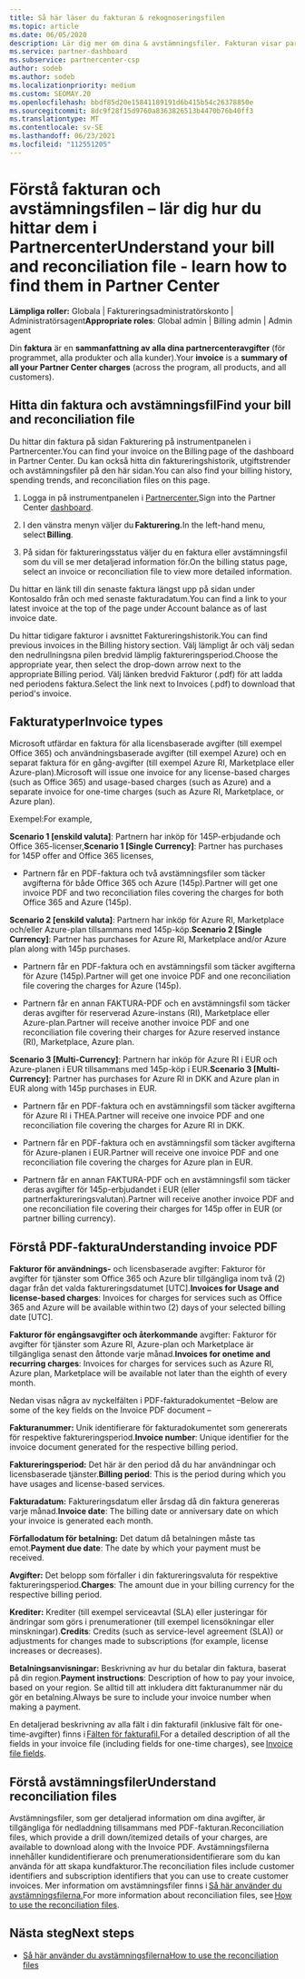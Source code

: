 ```yaml
---
title: Så här läser du fakturan & rekognoseringsfilen
ms.topic: article
ms.date: 06/05/2020
description: Lär dig mer om dina & avstämningsfiler. Fakturan visar partnercenteravgifter för program, produkter och kunder för den månatliga perioden.
ms.service: partner-dashboard
ms.subservice: partnercenter-csp
author: sodeb
ms.author: sodeb
ms.localizationpriority: medium
ms.custom: SEOMAY.20
ms.openlocfilehash: bbdf85d20e15841189191d6b415b54c26378850e
ms.sourcegitcommit: 8dc9f28f15d9760a8363826513b4470b76b40ff3
ms.translationtype: MT
ms.contentlocale: sv-SE
ms.lasthandoff: 06/23/2021
ms.locfileid: "112551205"
---
```

# <a name="understand-your-bill-and-reconciliation-file---learn-how-to-find-them-in-partner-center"></a><span data-ttu-id="d11cf-104">Förstå fakturan och avstämningsfilen – lär dig hur du hittar dem i Partnercenter</span><span class="sxs-lookup"><span data-stu-id="d11cf-104">Understand your bill and reconciliation file - learn how to find them in Partner Center</span></span>


<span data-ttu-id="d11cf-105">**Lämpliga roller:** Globala | Faktureringsadministratörskonto | Administratörsagent</span><span class="sxs-lookup"><span data-stu-id="d11cf-105">**Appropriate roles**: Global admin | Billing admin | Admin agent</span></span>


<span data-ttu-id="d11cf-106">Din **faktura** är en **sammanfattning av alla dina partnercenteravgifter** (för programmet, alla produkter och alla kunder).</span><span class="sxs-lookup"><span data-stu-id="d11cf-106">Your **invoice** is a **summary of all your Partner Center charges** (across the program, all products, and all customers).</span></span> 

## <a name="find-your-bill-and-reconciliation-file"></a><span data-ttu-id="d11cf-107">Hitta din faktura och avstämningsfil</span><span class="sxs-lookup"><span data-stu-id="d11cf-107">Find your bill and reconciliation file</span></span> 

<span data-ttu-id="d11cf-108">Du hittar din faktura på sidan Fakturering på instrumentpanelen i Partnercenter.</span><span class="sxs-lookup"><span data-stu-id="d11cf-108">You can find your invoice on the Billing page of the dashboard in Partner Center.</span></span> <span data-ttu-id="d11cf-109">Du kan också hitta din faktureringshistorik, utgiftstrender och avstämningsfiler på den här sidan.</span><span class="sxs-lookup"><span data-stu-id="d11cf-109">You can also find your billing history, spending trends, and reconciliation files on this page.</span></span> 

1. <span data-ttu-id="d11cf-110">Logga in på instrumentpanelen i [Partnercenter.](https://partner.microsoft.com/dashboard/home)</span><span class="sxs-lookup"><span data-stu-id="d11cf-110">Sign into the Partner Center [dashboard](https://partner.microsoft.com/dashboard/home).</span></span> 

2. <span data-ttu-id="d11cf-111">I den vänstra menyn väljer du **Fakturering.**</span><span class="sxs-lookup"><span data-stu-id="d11cf-111">In the left-hand menu, select **Billing**.</span></span> 

3. <span data-ttu-id="d11cf-112">På sidan för faktureringsstatus väljer du en faktura eller avstämningsfil som du vill se mer detaljerad information för.</span><span class="sxs-lookup"><span data-stu-id="d11cf-112">On the billing status page, select an invoice or reconciliation file to view more detailed information.</span></span> 

<span data-ttu-id="d11cf-113">Du hittar en länk till din senaste faktura längst upp på sidan under Kontosaldo från och med senaste fakturadatum.</span><span class="sxs-lookup"><span data-stu-id="d11cf-113">You can find a link to your latest invoice at the top of the page under Account balance as of last invoice date.</span></span> 

<span data-ttu-id="d11cf-114">Du hittar tidigare fakturor i avsnittet Faktureringshistorik.</span><span class="sxs-lookup"><span data-stu-id="d11cf-114">You can find previous invoices in the Billing history section.</span></span> <span data-ttu-id="d11cf-115">Välj lämpligt år och välj sedan den nedrullningsna pilen bredvid lämplig faktureringsperiod.</span><span class="sxs-lookup"><span data-stu-id="d11cf-115">Choose the appropriate year, then select the drop-down arrow next to the appropriate Billing period.</span></span> <span data-ttu-id="d11cf-116">Välj länken bredvid Fakturor (.pdf) för att ladda ned periodens faktura.</span><span class="sxs-lookup"><span data-stu-id="d11cf-116">Select the link next to Invoices (.pdf) to download that period's invoice.</span></span> 

## <a name="invoice-types"></a><span data-ttu-id="d11cf-117">Fakturatyper</span><span class="sxs-lookup"><span data-stu-id="d11cf-117">Invoice types</span></span>

<span data-ttu-id="d11cf-118">Microsoft utfärdar en faktura för alla licensbaserade avgifter (till exempel Office 365) och användningsbaserade avgifter (till exempel Azure) och en separat faktura för en gång-avgifter (till exempel Azure RI, Marketplace eller Azure-plan).</span><span class="sxs-lookup"><span data-stu-id="d11cf-118">Microsoft will issue one invoice for any license-based charges (such as Office 365) and usage-based charges (such as Azure) and a separate invoice for one-time charges (such as Azure RI, Marketplace, or Azure plan).</span></span>

<span data-ttu-id="d11cf-119">Exempel:</span><span class="sxs-lookup"><span data-stu-id="d11cf-119">For example,</span></span>  

<span data-ttu-id="d11cf-120">**Scenario 1 [enskild valuta]**: Partnern har inköp för 145P-erbjudande och Office 365-licenser,</span><span class="sxs-lookup"><span data-stu-id="d11cf-120">**Scenario 1 [Single Currency]**: Partner has purchases for 145P offer and Office 365 licenses,</span></span>  

- <span data-ttu-id="d11cf-121">Partnern får en PDF-faktura och två avstämningsfiler som täcker avgifterna för både Office 365 och Azure (145p).</span><span class="sxs-lookup"><span data-stu-id="d11cf-121">Partner will get one invoice PDF and two reconciliation files covering the charges for both Office 365 and Azure (145p).</span></span>  

<span data-ttu-id="d11cf-122">**Scenario 2 [enskild valuta]**: Partnern har inköp för Azure RI, Marketplace och/eller Azure-plan tillsammans med 145p-köp.</span><span class="sxs-lookup"><span data-stu-id="d11cf-122">**Scenario 2 [Single Currency]**: Partner has purchases for Azure RI, Marketplace and/or Azure plan along with 145p purchases.</span></span>

- <span data-ttu-id="d11cf-123">Partnern får en PDF-faktura och en avstämningsfil som täcker avgifterna för Azure (145p).</span><span class="sxs-lookup"><span data-stu-id="d11cf-123">Partner will get one invoice PDF and one reconciliation file covering the charges for Azure (145p).</span></span> 

- <span data-ttu-id="d11cf-124">Partnern får en annan FAKTURA-PDF och en avstämningsfil som täcker deras avgifter för reserverad Azure-instans (RI), Marketplace eller Azure-plan.</span><span class="sxs-lookup"><span data-stu-id="d11cf-124">Partner will receive another invoice PDF and one reconciliation file covering their charges for Azure reserved instance (RI), Marketplace, Azure plan.</span></span> 

<span data-ttu-id="d11cf-125">**Scenario 3 [Multi-Currency]**: Partnern har inköp för Azure RI i EUR och Azure-planen i EUR tillsammans med 145p-köp i EUR.</span><span class="sxs-lookup"><span data-stu-id="d11cf-125">**Scenario 3 [Multi-Currency]**: Partner has purchases for Azure RI in DKK and Azure plan in EUR along with 145p purchases in EUR.</span></span>

- <span data-ttu-id="d11cf-126">Partnern får en PDF-faktura och en avstämningsfil som täcker avgifterna för Azure RI i THEA.</span><span class="sxs-lookup"><span data-stu-id="d11cf-126">Partner will receive one invoice PDF and one reconciliation file covering the charges for Azure RI in DKK.</span></span> 

- <span data-ttu-id="d11cf-127">Partnern får en PDF-faktura och en avstämningsfil som täcker avgifterna för Azure-planen i EUR.</span><span class="sxs-lookup"><span data-stu-id="d11cf-127">Partner will receive one invoice PDF and one reconciliation file covering the charges for Azure plan in EUR.</span></span> 

- <span data-ttu-id="d11cf-128">Partnern får en annan FAKTURA-PDF och en avstämningsfil som täcker deras avgifter för 145p-erbjudandet i EUR (eller partnerfaktureringsvalutan).</span><span class="sxs-lookup"><span data-stu-id="d11cf-128">Partner will receive another invoice PDF and one reconciliation file covering their charges for 145p offer in EUR (or partner billing currency).</span></span> 


## <a name="understanding-invoice-pdf"></a><span data-ttu-id="d11cf-129">Förstå PDF-faktura</span><span class="sxs-lookup"><span data-stu-id="d11cf-129">Understanding invoice PDF</span></span> 

<span data-ttu-id="d11cf-130">**Fakturor för användnings-** och licensbaserade avgifter: Fakturor för avgifter för tjänster som Office 365 och Azure blir tillgängliga inom två (2) dagar från det valda faktureringsdatumet [UTC].</span><span class="sxs-lookup"><span data-stu-id="d11cf-130">**Invoices for Usage and license-based charges**: Invoices for charges for services such as Office 365 and Azure will be available within two (2) days of your selected billing date [UTC].</span></span>  

<span data-ttu-id="d11cf-131">**Fakturor för engångsavgifter och återkommande** avgifter: Fakturor för avgifter för tjänster som Azure RI, Azure-plan och Marketplace är tillgängliga senast den åttonde varje månad.</span><span class="sxs-lookup"><span data-stu-id="d11cf-131">**Invoices for onetime and recurring charges**: Invoices for charges for services such as Azure RI, Azure plan, Marketplace will be available not later than the eighth of every month.</span></span>  

<span data-ttu-id="d11cf-132">Nedan visas några av nyckelfälten i PDF-fakturadokumentet –</span><span class="sxs-lookup"><span data-stu-id="d11cf-132">Below are some of the key fields on the Invoice PDF document –</span></span>

<span data-ttu-id="d11cf-133">**Fakturanummer:** Unik identifierare för fakturadokumentet som genererats för respektive faktureringsperiod.</span><span class="sxs-lookup"><span data-stu-id="d11cf-133">**Invoice number**: Unique identifier for the invoice document generated for the respective billing period.</span></span> 

<span data-ttu-id="d11cf-134">**Faktureringsperiod:** Det här är den period då du har användningar och licensbaserade tjänster.</span><span class="sxs-lookup"><span data-stu-id="d11cf-134">**Billing period**: This is the period during which you have usages and license-based services.</span></span> 

<span data-ttu-id="d11cf-135">**Fakturadatum:** Faktureringsdatum eller årsdag då din faktura genereras varje månad.</span><span class="sxs-lookup"><span data-stu-id="d11cf-135">**Invoice date**: The billing date or anniversary date on which your invoice is generated each month.</span></span> 

<span data-ttu-id="d11cf-136">**Förfallodatum för betalning:** Det datum då betalningen måste tas emot.</span><span class="sxs-lookup"><span data-stu-id="d11cf-136">**Payment due date**: The date by which your payment must be received.</span></span> 

<span data-ttu-id="d11cf-137">**Avgifter:** Det belopp som förfaller i din faktureringsvaluta för respektive faktureringsperiod.</span><span class="sxs-lookup"><span data-stu-id="d11cf-137">**Charges**: The amount due in your billing currency for the respective billing period.</span></span> 

<span data-ttu-id="d11cf-138">**Krediter:** Krediter (till exempel serviceavtal (SLA) eller justeringar för ändringar som görs i prenumerationer (till exempel licensökningar eller minskningar).</span><span class="sxs-lookup"><span data-stu-id="d11cf-138">**Credits**: Credits (such as service-level agreement (SLA)) or adjustments for changes made to subscriptions (for example, license increases or decreases).</span></span> 

<span data-ttu-id="d11cf-139">**Betalningsanvisningar:** Beskrivning av hur du betalar din faktura, baserat på din region.</span><span class="sxs-lookup"><span data-stu-id="d11cf-139">**Payment instructions**: Description of how to pay your invoice, based on your region.</span></span> <span data-ttu-id="d11cf-140">Se alltid till att inkludera ditt fakturanummer när du gör en betalning.</span><span class="sxs-lookup"><span data-stu-id="d11cf-140">Always be sure to include your invoice number when making a payment.</span></span> 

<span data-ttu-id="d11cf-141">En detaljerad beskrivning av alla fält i din fakturafil (inklusive fält för one-time-avgifter) finns i [Fälten för fakturafil.](invoice-file.md)</span><span class="sxs-lookup"><span data-stu-id="d11cf-141">For a detailed description of all the fields in your invoice file (including fields for one-time charges), see [Invoice file fields](invoice-file.md).</span></span> 

## <a name="understand-reconciliation-files"></a><span data-ttu-id="d11cf-142">Förstå avstämningsfiler</span><span class="sxs-lookup"><span data-stu-id="d11cf-142">Understand reconciliation files</span></span>

 <span data-ttu-id="d11cf-143">Avstämningsfiler, som ger detaljerad information om dina avgifter, är tillgängliga för nedladdning tillsammans med PDF-fakturan.</span><span class="sxs-lookup"><span data-stu-id="d11cf-143">Reconciliation files, which provide a drill down/itemized details of your charges, are available to download along with the Invoice PDF.</span></span> <span data-ttu-id="d11cf-144">Avstämningsfilerna innehåller kundidentifierare och prenumerationsidentifierare som du kan använda för att skapa kundfakturor.</span><span class="sxs-lookup"><span data-stu-id="d11cf-144">The reconciliation files include customer identifiers and subscription identifiers that you can use to create customer invoices.</span></span> <span data-ttu-id="d11cf-145">Mer information om avstämningsfiler finns i [Så här använder du avstämningsfilerna.](use-the-reconciliation-files.md)</span><span class="sxs-lookup"><span data-stu-id="d11cf-145">For more information about reconciliation files, see [How to use the reconciliation files](use-the-reconciliation-files.md).</span></span> 

## <a name="next-steps"></a><span data-ttu-id="d11cf-146">Nästa steg</span><span class="sxs-lookup"><span data-stu-id="d11cf-146">Next steps</span></span>

- [<span data-ttu-id="d11cf-147">Så här använder du avstämningsfilerna</span><span class="sxs-lookup"><span data-stu-id="d11cf-147">How to use the reconciliation files</span></span>](use-the-reconciliation-files.md)
